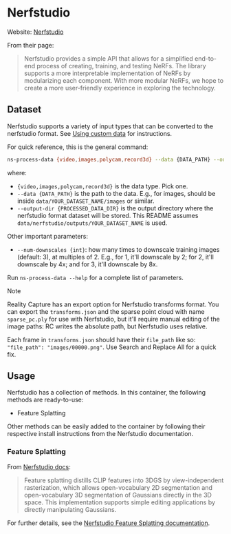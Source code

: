 # Nerfstudio

Website: [Nerfstudio](https://docs.nerf.studio/index.html)

From their page:

> Nerfstudio provides a simple API that allows for a simplified end-to-end process of creating, training, and testing NeRFs. The library supports a more interpretable implementation of NeRFs by modularizing each component. With more modular NeRFs, we hope to create a more user-friendly experience in exploring the technology.

## Dataset

Nerfstudio supports a variety of input types that can be converted to the nerfstudio format. See [Using custom data](https://docs.nerf.studio/quickstart/custom_dataset.html) for instructions.

For quick reference, this is the general command:

```sh
ns-process-data {video,images,polycam,record3d} --data {DATA_PATH} --output-dir {PROCESSED_DATA_DIR}
```

where:

- `{video,images,polycam,record3d}` is the data type. Pick one.
- `--data {DATA_PATH}` is the path to the data. E.g., for images, should be inside `data/YOUR_DATASET_NAME/images` or similar.
- `--output-dir {PROCESSED_DATA_DIR}` is the output directory where the nerfstudio format dataset will be stored. This README assumes `data/nerfstudio/outputs/YOUR_DATASET_NAME` is used.

Other important parameters:

- `--num-downscales {int}`: how many times to downscale training images (default: 3), at multiples of 2. E.g., for 1, it'll downscale by 2; for 2, it'll downscale by 4x; and for 3, it'll downscale by 8x.

Run `ns-process-data --help` for a complete list of parameters.

> [!NOTE]
> Reality Capture has an export option for Nerfstudio transforms format. You can export the `transforms.json` and the sparse point cloud with name `sparse_pc.ply` for use with Nerfstudio, but it'll require manual editing of the image paths: RC writes the absolute path, but Nerfstudio uses relative.
>
> Each frame in `transforms.json` should have their `file_path` like so: `"file_path": "images/00000.png"`. Use Search and Replace All for a quick fix.

## Usage

Nerfstudio has a collection of methods. In this container, the following methods are ready-to-use:

- Feature Splatting

Other methods can be easily added to the container by following their respective install instructions from the Nerfstudio documentation.

### Feature Splatting

From [Nerfstudio docs](https://docs.nerf.studio/nerfology/methods/feature_splatting.html):

> Feature splatting distills CLIP features into 3DGS by view-independent rasterization, which allows open-vocabulary 2D segmentation and open-vocabulary 3D segmentation of Gaussians directly in the 3D space. This implementation supports simple editing applications by directly manipulating Gaussians.

For further details, see the [Nerfstudio Feature Splatting documentation](https://docs.nerf.studio/nerfology/methods/feature_splatting.html).
